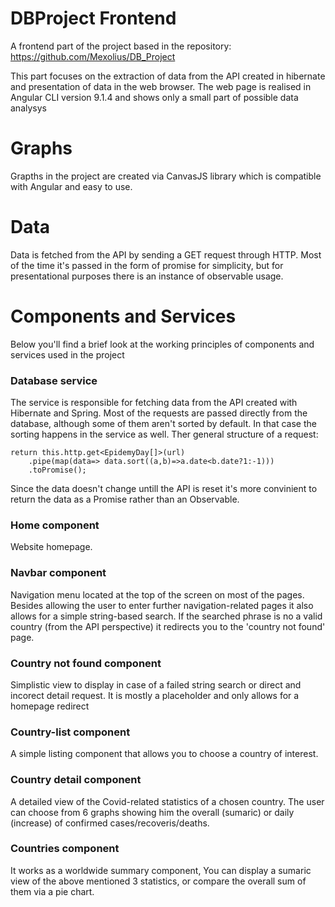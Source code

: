 # DBProject Frontend
A frontend part of the project based in the repository:
https://github.com/Mexolius/DB_Project

This part focuses on the extraction of data from the API created in hibernate and presentation of data in the web browser.
The web page is realised in Angular CLI version 9.1.4 and shows only a small part of possible data analysys

# Graphs
Grapths in the project are created via CanvasJS library which is compatible with Angular and easy to use.

# Data
Data is fetched from the API by sending a GET request through HTTP. Most of the time it's passed in the form of promise for simplicity, but for presentational purposes there is an instance of observable usage.

# Components and Services
Below you'll find a brief look at the working principles of components and services used in the project
### Database service
The service is responsible for fetching data from the API created with Hibernate and Spring. Most of the requests are passed directly from the database, although some of them aren't sorted by default. In that case the sorting happens in the service as well. Ther general structure of a request:
```
return this.http.get<EpidemyDay[]>(url)
    .pipe(map(data=> data.sort((a,b)=>a.date<b.date?1:-1)))
    .toPromise();
```
Since the data doesn't change untill the API is reset it's more convinient to return the data as a Promise rather than an Observable.

### Home component
Website homepage.

### Navbar component
Navigation menu located at the top of the screen on most of the pages. Besides allowing the user to enter further navigation-related pages it also allows for a simple string-based search. If the searched phrase is no a valid country (from the API perspective) it redirects you to the 'country not found' page.

### Country not found component
Simplistic view to display in case of a failed string search or direct and incorect detail request. It is mostly a placeholder and only allows for a homepage redirect

### Country-list component
A simple listing component that allows you to choose a country of interest.

### Country detail component
A detailed view of the Covid-related statistics of a chosen country. The user can choose from 6 graphs showing him the overall (sumaric) or daily (increase) of confirmed cases/recoveris/deaths.

### Countries component
It works as a worldwide summary component, You can display a sumaric view of the above mentioned 3 statistics, or compare the overall sum of them via a pie chart.
